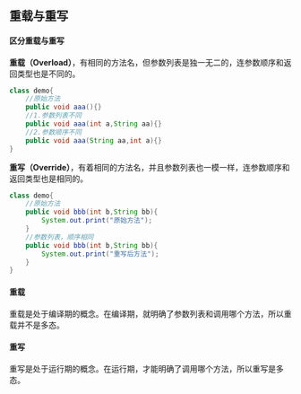 ## 重载与重写

#### 区分重载与重写

**重载（Overload）**，有相同的方法名，但参数列表是独一无二的，连参数顺序和返回类型也是不同的。  

```java
class demo{
    //原始方法
    public void aaa(){}
    //1.参数列表不同
    public void aaa(int a,String aa){}
    //2.参数顺序不同
    public void aaa(String aa,int a){}
}
```

**重写（Override）**，有着相同的方法名，并且参数列表也一模一样，连参数顺序和返回类型也是相同的。  

```java
class demo{
    //原始方法
    public void bbb(int b,String bb){
        System.out.print("原始方法");
    }
    //参数列表，顺序相同
    public void bbb(int b,String bb){
        System.out.print("重写后方法");
    }
}
```



#### 重载

重载是处于编译期的概念。在编译期，就明确了参数列表和调用哪个方法，所以重载并不是多态。

#### 重写

重写是处于运行期的概念。在运行期，才能明确了调用哪个方法，所以重写是多态。
